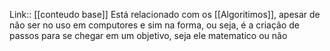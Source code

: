 Link:: [[conteudo base]]
Está relacionado com os [[Algoritimos]], apesar de não ser no uso em computores e sim na forma, ou seja, é a criação de passos para se chegar em um objetivo, seja ele matematico ou não